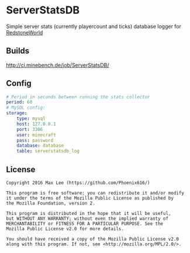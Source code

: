 # ServerStatsDB
Simple server stats (currently playercount and ticks) database logger for [RedstoneWorld](http://redstoneworld.de/)

## Builds
http://ci.minebench.de/job/ServerStatsDB/

## Config

``` yaml
# Period in seconds between running the stats collector
period: 60
# MySQL config:
storage:
    type: mysql
    host: 127.0.0.1
    port: 3306
    user: minecraft
    pass: password
    database: database
    table: serverstatsdb_log
```

## License

```
Copyright 2016 Max Lee (https://github.com/Phoenix616/)

This program is free software: you can redistribute it and/or modify
it under the terms of the Mozilla Public License as published by
the Mozilla Foundation, version 2.

This program is distributed in the hope that it will be useful,
but WITHOUT ANY WARRANTY; without even the implied warranty of
MERCHANTABILITY or FITNESS FOR A PARTICULAR PURPOSE. See the
Mozilla Public License v2.0 for more details.

You should have received a copy of the Mozilla Public License v2.0
along with this program. If not, see <http://mozilla.org/MPL/2.0/>.
```
